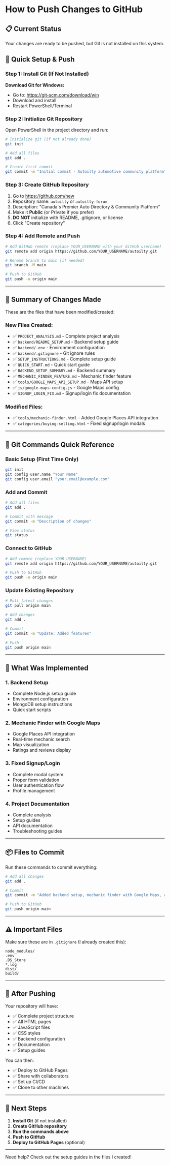 # How to Push Changes to GitHub

## 📋 Current Status

Your changes are ready to be pushed, but Git is not installed on this system.

## 🚀 Quick Setup & Push

### Step 1: Install Git (If Not Installed)

**Download Git for Windows:**
- Go to: https://git-scm.com/download/win
- Download and install
- Restart PowerShell/Terminal

### Step 2: Initialize Git Repository

Open PowerShell in the project directory and run:

```bash
# Initialize git (if not already done)
git init

# Add all files
git add .

# Create first commit
git commit -m "Initial commit - Autoilty automotive community platform"
```

### Step 3: Create GitHub Repository

1. Go to https://github.com/new
2. Repository name: `autoilty` or `autoilty-forum`
3. Description: "Canada's Premier Auto Directory & Community Platform"
4. Make it **Public** (or Private if you prefer)
5. **DO NOT** initialize with README, .gitignore, or license
6. Click "Create repository"

### Step 4: Add Remote and Push

```bash
# Add GitHub remote (replace YOUR_USERNAME with your GitHub username)
git remote add origin https://github.com/YOUR_USERNAME/autoilty.git

# Rename branch to main (if needed)
git branch -M main

# Push to GitHub
git push -u origin main
```

---

## 📝 Summary of Changes Made

These are the files that have been modified/created:

### New Files Created:
- ✅ `PROJECT_ANALYSIS.md` - Complete project analysis
- ✅ `backend/README_SETUP.md` - Backend setup guide
- ✅ `backend/.env` - Environment configuration
- ✅ `backend/.gitignore` - Git ignore rules
- ✅ `SETUP_INSTRUCTIONS.md` - Complete setup guide
- ✅ `QUICK_START.md` - Quick start guide
- ✅ `BACKEND_SETUP_SUMMARY.md` - Backend summary
- ✅ `MECHANIC_FINDER_FEATURE.md` - Mechanic finder feature
- ✅ `tools/GOOGLE_MAPS_API_SETUP.md` - Maps API setup
- ✅ `js/google-maps-config.js` - Google Maps config
- ✅ `SIGNUP_LOGIN_FIX.md` - Signup/login fix documentation

### Modified Files:
- ✅ `tools/mechanic-finder.html` - Added Google Places API integration
- ✅ `categories/buying-selling.html` - Fixed signup/login modals

---

## 🔧 Git Commands Quick Reference

### Basic Setup (First Time Only)
```bash
git init
git config user.name "Your Name"
git config user.email "your.email@example.com"
```

### Add and Commit
```bash
# Add all files
git add .

# Commit with message
git commit -m "Description of changes"

# View status
git status
```

### Connect to GitHub
```bash
# Add remote (replace YOUR_USERNAME)
git remote add origin https://github.com/YOUR_USERNAME/autoilty.git

# Push to GitHub
git push -u origin main
```

### Update Existing Repository
```bash
# Pull latest changes
git pull origin main

# Add changes
git add .

# Commit
git commit -m "Update: Added features"

# Push
git push origin main
```

---

## 🎯 What Was Implemented

### 1. Backend Setup
- Complete Node.js setup guide
- Environment configuration
- MongoDB setup instructions
- Quick start scripts

### 2. Mechanic Finder with Google Maps
- Google Places API integration
- Real-time mechanic search
- Map visualization
- Ratings and reviews display

### 3. Fixed Signup/Login
- Complete modal system
- Proper form validation
- User authentication flow
- Profile management

### 4. Project Documentation
- Complete analysis
- Setup guides
- API documentation
- Troubleshooting guides

---

## 📦 Files to Commit

Run these commands to commit everything:

```bash
# Add all changes
git add .

# Commit
git commit -m "Added backend setup, mechanic finder with Google Maps, and fixed signup/login"

# Push to GitHub
git push origin main
```

---

## ⚠️ Important Files

Make sure these are in `.gitignore` (I already created this):

```
node_modules/
.env
.DS_Store
*.log
dist/
build/
```

---

## 🎉 After Pushing

Your repository will have:
- ✅ Complete project structure
- ✅ All HTML pages
- ✅ JavaScript files
- ✅ CSS styles
- ✅ Backend configuration
- ✅ Documentation
- ✅ Setup guides

You can then:
- ✅ Deploy to GitHub Pages
- ✅ Share with collaborators
- ✅ Set up CI/CD
- ✅ Clone to other machines

---

## 🚀 Next Steps

1. **Install Git** (if not installed)
2. **Create GitHub repository**
3. **Run the commands above**
4. **Push to GitHub**
5. **Deploy to GitHub Pages** (optional)

---

Need help? Check out the setup guides in the files I created!

